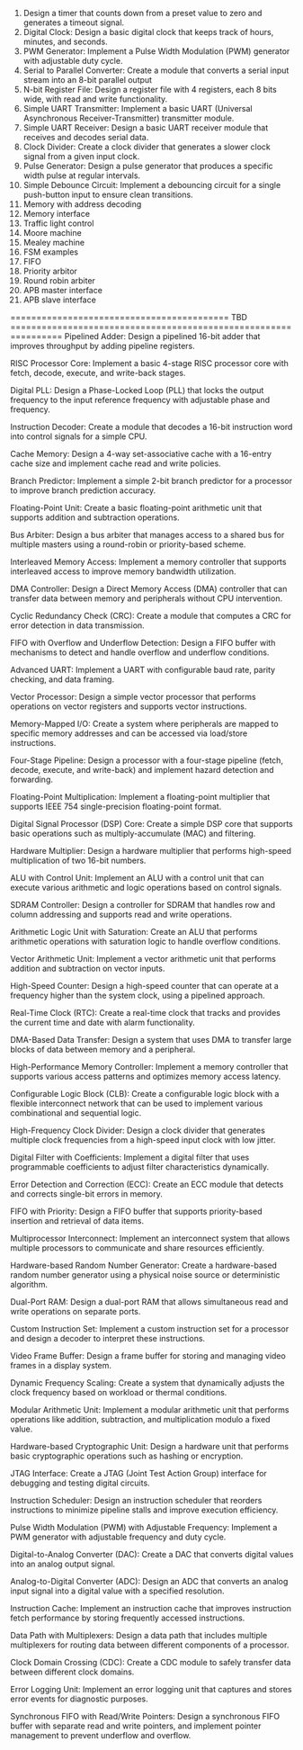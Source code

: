 
1. Design a timer that counts down from a preset value to zero and generates a timeout signal.
2. Digital Clock: Design a basic digital clock that keeps track of hours, minutes, and seconds.
4. PWM Generator: Implement a Pulse Width Modulation (PWM) generator with adjustable duty cycle.
5. Serial to Parallel Converter: Create a module that converts a serial input stream into an 8-bit parallel output
6. N-bit Register File: Design a register file with 4 registers, each 8 bits wide, with read and write functionality.
7. Simple UART Transmitter: Implement a basic UART (Universal Asynchronous Receiver-Transmitter) transmitter module.
8. Simple UART Receiver: Design a basic UART receiver module that receives and decodes serial data.
9. Clock Divider: Create a clock divider that generates a slower clock signal from a given input clock.
10. Pulse Generator: Design a pulse generator that produces a specific width pulse at regular intervals.
11. Simple Debounce Circuit: Implement a debouncing circuit for a single push-button input to ensure clean transitions.
12. Memory with address decoding
13. Memory interface
14. Traffic light control
15. Moore machine
16. Mealey machine
17. FSM examples
18. FIFO
19. Priority arbitor
20. Round robin arbiter
21. APB master interface
22. APB slave interface

========================================== TBD ================================================================
Pipelined Adder: Design a pipelined 16-bit adder that improves throughput by adding pipeline registers.

RISC Processor Core: Implement a basic 4-stage RISC processor core with fetch, decode, execute, and write-back stages.

Digital PLL: Design a Phase-Locked Loop (PLL) that locks the output frequency to the input reference frequency with adjustable phase and frequency.

Instruction Decoder: Create a module that decodes a 16-bit instruction word into control signals for a simple CPU.

Cache Memory: Design a 4-way set-associative cache with a 16-entry cache size and implement cache read and write policies.

Branch Predictor: Implement a simple 2-bit branch predictor for a processor to improve branch prediction accuracy.

Floating-Point Unit: Create a basic floating-point arithmetic unit that supports addition and subtraction operations.

Bus Arbiter: Design a bus arbiter that manages access to a shared bus for multiple masters using a round-robin or priority-based scheme.

Interleaved Memory Access: Implement a memory controller that supports interleaved access to improve memory bandwidth utilization.

DMA Controller: Design a Direct Memory Access (DMA) controller that can transfer data between memory and peripherals without CPU intervention.

Cyclic Redundancy Check (CRC): Create a module that computes a CRC for error detection in data transmission.

FIFO with Overflow and Underflow Detection: Design a FIFO buffer with mechanisms to detect and handle overflow and underflow conditions.

Advanced UART: Implement a UART with configurable baud rate, parity checking, and data framing.

Vector Processor: Design a simple vector processor that performs operations on vector registers and supports vector instructions.

Memory-Mapped I/O: Create a system where peripherals are mapped to specific memory addresses and can be accessed via load/store instructions.

Four-Stage Pipeline: Design a processor with a four-stage pipeline (fetch, decode, execute, and write-back) and implement hazard detection and forwarding.

Floating-Point Multiplication: Implement a floating-point multiplier that supports IEEE 754 single-precision floating-point format.

Digital Signal Processor (DSP) Core: Create a simple DSP core that supports basic operations such as multiply-accumulate (MAC) and filtering.

Hardware Multiplier: Design a hardware multiplier that performs high-speed multiplication of two 16-bit numbers.

ALU with Control Unit: Implement an ALU with a control unit that can execute various arithmetic and logic operations based on control signals.

SDRAM Controller: Design a controller for SDRAM that handles row and column addressing and supports read and write operations.

Arithmetic Logic Unit with Saturation: Create an ALU that performs arithmetic operations with saturation logic to handle overflow conditions.

Vector Arithmetic Unit: Implement a vector arithmetic unit that performs addition and subtraction on vector inputs.

High-Speed Counter: Design a high-speed counter that can operate at a frequency higher than the system clock, using a pipelined approach.

Real-Time Clock (RTC): Create a real-time clock that tracks and provides the current time and date with alarm functionality.

DMA-Based Data Transfer: Design a system that uses DMA to transfer large blocks of data between memory and a peripheral.

High-Performance Memory Controller: Implement a memory controller that supports various access patterns and optimizes memory access latency.

Configurable Logic Block (CLB): Create a configurable logic block with a flexible interconnect network that can be used to implement various combinational and sequential logic.

High-Frequency Clock Divider: Design a clock divider that generates multiple clock frequencies from a high-speed input clock with low jitter.

Digital Filter with Coefficients: Implement a digital filter that uses programmable coefficients to adjust filter characteristics dynamically.

Error Detection and Correction (ECC): Create an ECC module that detects and corrects single-bit errors in memory.

FIFO with Priority: Design a FIFO buffer that supports priority-based insertion and retrieval of data items.

Multiprocessor Interconnect: Implement an interconnect system that allows multiple processors to communicate and share resources efficiently.

Hardware-based Random Number Generator: Create a hardware-based random number generator using a physical noise source or deterministic algorithm.

Dual-Port RAM: Design a dual-port RAM that allows simultaneous read and write operations on separate ports.

Custom Instruction Set: Implement a custom instruction set for a processor and design a decoder to interpret these instructions.

Video Frame Buffer: Design a frame buffer for storing and managing video frames in a display system.

Dynamic Frequency Scaling: Create a system that dynamically adjusts the clock frequency based on workload or thermal conditions.

Modular Arithmetic Unit: Implement a modular arithmetic unit that performs operations like addition, subtraction, and multiplication modulo a fixed value.

Hardware-based Cryptographic Unit: Design a hardware unit that performs basic cryptographic operations such as hashing or encryption.

JTAG Interface: Create a JTAG (Joint Test Action Group) interface for debugging and testing digital circuits.

Instruction Scheduler: Design an instruction scheduler that reorders instructions to minimize pipeline stalls and improve execution efficiency.

Pulse Width Modulation (PWM) with Adjustable Frequency: Implement a PWM generator with adjustable frequency and duty cycle.

Digital-to-Analog Converter (DAC): Create a DAC that converts digital values into an analog output signal.

Analog-to-Digital Converter (ADC): Design an ADC that converts an analog input signal into a digital value with a specified resolution.

Instruction Cache: Implement an instruction cache that improves instruction fetch performance by storing frequently accessed instructions.

Data Path with Multiplexers: Design a data path that includes multiple multiplexers for routing data between different components of a processor.

Clock Domain Crossing (CDC): Create a CDC module to safely transfer data between different clock domains.

Error Logging Unit: Implement an error logging unit that captures and stores error events for diagnostic purposes.

Synchronous FIFO with Read/Write Pointers: Design a synchronous FIFO buffer with separate read and write pointers, and implement pointer management to prevent underflow and overflow.



